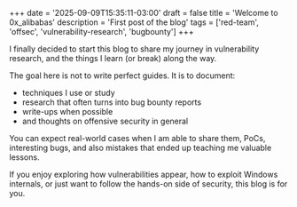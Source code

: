 +++
date = '2025-09-09T15:35:11-03:00'
draft = false
title = 'Welcome to 0x_alibabas'
description = 'First post of the blog'
tags = ['red-team', 'offsec', 'vulnerability-research', 'bugbounty']
+++


I finally decided to start this blog to share my journey in vulnerability research, and the things I learn (or break) along the way.

The goal here is not to write perfect guides. It is to document:

* techniques I use or study
* research that often turns into bug bounty reports
* write-ups when possible
* and thoughts on offensive security in general

You can expect real-world cases when I am able to share them, PoCs, interesting bugs, and also mistakes that ended up teaching me valuable lessons.

If you enjoy exploring how vulnerabilities appear, how to exploit Windows internals, or just want to follow the hands-on side of security, this blog is for you.
